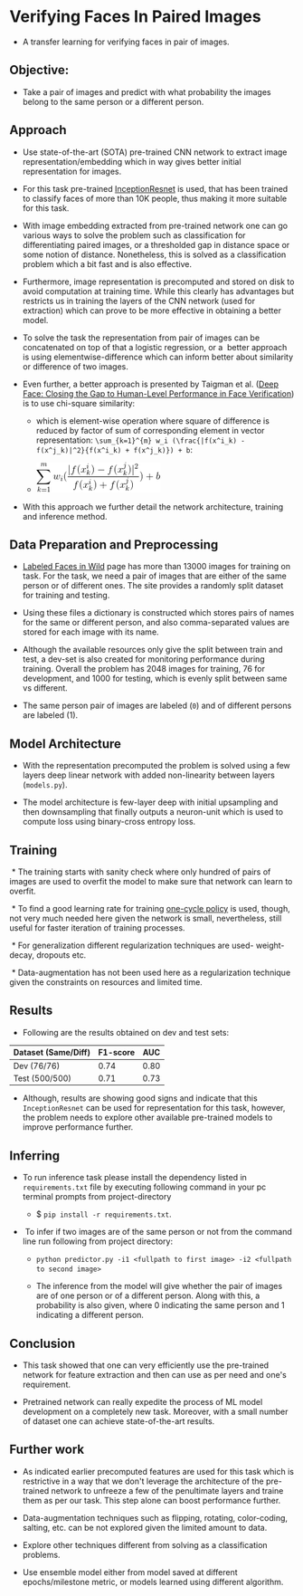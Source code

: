 # Verifying Faces In Paired Images <!-- (https://gist.github.com/prats226/d3da93412fef04e3b55b85fed56839e5) -->
 - A transfer learning for verifying faces in pair of images. 

## Objective:
 * Take a pair of images and predict with what probability the images belong to the same person or a different person.


## Approach

 * Use state-of-the-art (SOTA) pre-trained CNN network to extract image representation/embedding which in way gives better initial representation for images.
 
 * For this task pre-trained [InceptionResnet](https://github.com/timesler/facenet-pytorch) is used, that has been trained to classify faces of more than 10K people, thus making it more suitable for this task.
 
 * With image embedding extracted from pre-trained network one can go various ways to solve the problem such as classification for differentiating paired images, or a thresholded gap in distance space or some notion of distance. Nonetheless, this is solved as a classification problem which a bit fast and is also effective.

 * Furthermore, image representation is precomputed and stored on disk to avoid computation at training time. While this clearly has advantages but restricts us in training the layers of the CNN network (used for extraction) which can prove to be more effective in obtaining a better model.

 * To solve the task the representation from pair of images can be concatenated on top of that a logistic regression, or a  better approach is using elementwise-difference which can inform better about similarity or difference of two images.

 * Even further, a better approach is presented by Taigman et al. ([Deep Face: Closing the Gap to Human-Level Performance in Face Verification](https://www.cs.toronto.edu/~ranzato/publications/taigman_cvpr14.pdf)) is to use chi-square similarity:
   
   - which is element-wise operation where square of difference is reduced by factor of sum of corresponding element in vector representation: `\sum_{k=1}^{m} w_i (\frac{|f(x^i_k) - f(x^j_k)|^2}{f(x^i_k) + f(x^j_k)}) + b`: 

   - ![](gif.gif)

 * With this approach we further detail the network architecture, training and inference method.


## Data Preparation and Preprocessing

 * [Labeled Faces in Wild](http://vis-www.cs.umass.edu/lfw/) page has more than 13000 images for training on task. For the task, we need a pair of images that are either of the same person or of different ones. The site provides a randomly split dataset for training and testing. 

 * Using these files a dictionary is constructed which stores pairs of names for the same or different person, and also comma-separated values are stored for each image with its name. 

 * Although the available resources only give the split between train and test, a dev-set is also created for monitoring performance during training. Overall the problem has 2048 images for training, 76 for development, and 1000 for testing, which is evenly split between same vs different.

 * The same person pair of images are labeled (`0`) and of different persons are labeled (1).


## Model Architecture

 * With the representation precomputed the problem is solved using a few layers deep linear network with added non-linearity between layers (`models.py`).

 * The model architecture is few-layer deep with initial upsampling and then downsampling that finally outputs a neuron-unit which is used to compute loss using binary-cross entropy loss.


## Training

 * The training starts with sanity check where only hundred of pairs of images are used to overfit the model to make sure that network can learn to overfit.

 * To find a good learning rate for training [one-cycle policy](https://arxiv.org/abs/1803.09820) is used, though, not very much needed here given the network is small, nevertheless, still useful for faster iteration of training processes. 

 * For generalization different regularization techniques are used- weight-decay, dropouts etc. 

 * Data-augmentation has not been used here as a regularization technique given the constraints on resources and limited time.


## Results

* Following are the results obtained on dev and test sets:
<!-- https://www.tablesgenerator.com/markdown_tables -->
| Dataset  (Same/Diff) | F1-score | AUC  |
|----------------------|----------|------|
| Dev (76/76)          | 0.74     | 0.80 |
| Test (500/500)       | 0.71     | 0.73 |


* Although, results are showing good signs and indicate that this `InceptionResnet` can be used for representation for this task, however, the problem needs to explore other available pre-trained models to improve performance further.

## Inferring

 * To run inference task please install the dependency listed in `requirements.txt` file by executing following command in your pc terminal prompts from project-directory

   - $ `pip install -r requirements.txt`.

 *  To infer if two images are of the same person or not from the command line run following from project directory:

   - `python predictor.py -i1 <fullpath to first image> -i2 <fullpath to second image>` 

   - The inference from the model will give whether the pair of images are of one person or of a different person. Along with this, a probability is also given, where 0 indicating the same person and 1 indicating a different person. 


## Conclusion

 * This task showed that one can very efficiently use the pre-trained network for feature extraction and then can use as per need and one's requirement.  

 * Pretrained network can really expedite the process of ML model development on a completely new task. Moreover, with a small number of dataset one can achieve state-of-the-art results. 



## Further work

 * As indicated earlier precomputed features are used for this task which is restrictive in a way that we don't leverage the architecture of the pre-trained network to unfreeze a few of the penultimate layers and traine them as per our task. This step alone can boost performance further.
 
 * Data-augmentation techniques such as flipping, rotating, color-coding, salting, etc. can be not explored given the limited amount to data.
 
 * Explore other techniques different from solving as a classification problems. 

 * Use ensemble model either from model saved at different epochs/milestone metric, or models learned using different algorithm.  





